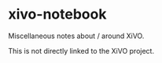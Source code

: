 # xivo-notebook

Miscellaneous notes about / around XiVO.

This is not directly linked to the XiVO project.
